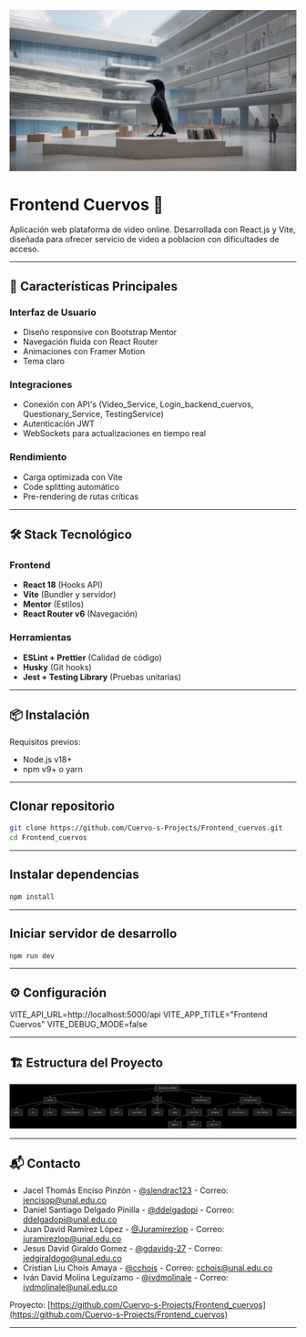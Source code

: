 ![Portada](portada_cuervos.jpg)
# Frontend Cuervos 🦅

Aplicación web plataforma de video online. Desarrollada con React.js y Vite, diseñada para ofrecer servicio de video a poblacion con dificultades de acceso.

---

## 🚀 Características Principales

### Interfaz de Usuario
- Diseño responsive con Bootstrap Mentor
- Navegación fluida con React Router
- Animaciones con Framer Motion
- Tema claro

### Integraciones
- Conexión con API's (Video_Service, Login_backend_cuervos, Questionary_Service, TestingService)
- Autenticación JWT
- WebSockets para actualizaciones en tiempo real

### Rendimiento
- Carga optimizada con Vite
- Code splitting automático
- Pre-rendering de rutas críticas

---

## 🛠 Stack Tecnológico

### Frontend
- **React 18** (Hooks API)
- **Vite** (Bundler y servidor)
- **Mentor** (Estilos)
- **React Router v6** (Navegación)

### Herramientas
- **ESLint + Prettier** (Calidad de código)
- **Husky** (Git hooks)
- **Jest + Testing Library** (Pruebas unitarias)

---

## 📦 Instalación

Requisitos previos:
- Node.js v18+
- npm v9+ o yarn

---

## Clonar repositorio
```bash
git clone https://github.com/Cuervo-s-Projects/Frontend_cuervos.git
cd Frontend_cuervos
```
---

## Instalar dependencias
```bash
npm install
```

---

## Iniciar servidor de desarrollo
```bash
npm run dev
```

---

## ⚙️ Configuración
VITE_API_URL=http://localhost:5000/api
VITE_APP_TITLE="Frontend Cuervos"
VITE_DEBUG_MODE=false

---

## 🏗 Estructura del Proyecto
![Arquitectura](arch.png)

---

## 📬 Contacto
- Jacel Thomás Enciso Pinzón - [@slendrac123](https://github.com/slendrac123) - Correo: jencisop@unal.edu.co
- Daniel Santiago Delgado Pinilla - [@ddelgadopi](https://github.com/ddelgadopi) - Correo: ddelgadopi@unal.edu.co
- Juan David Ramírez López - [@Juramirezlop](https://github.com/Juramirezlop) - Correo: juramirezlop@unal.edu.co
- Jesus David Giraldo Gomez - [@gdavidg-27](https://github.com/gdavidg-27) - Correo: jedgiraldogo@unal.edu.co
- Cristian Liu Chois Amaya - [@cchois](https://github.com/cchois) - Correo: cchois@unal.edu.co
- Iván David Molina Leguízamo - [@ivdmolinale](https://gitlab.com/ivdmolinale) - Correo: ivdmolinale@unal.edu.co

Proyecto: [https://github.com/Cuervo-s-Projects/Frontend_cuervos](https://github.com/Cuervo-s-Projects/Frontend_cuervos)

---
